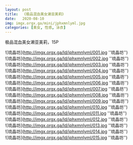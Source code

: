 ```yaml
---
layout: post
title:  《极品混血美女濑亚美莉》
date:   2020-08-10
img: imgx.orgx.ga/mini/jphxmnlyml.jpg
categories: [美女, 性感, 泳衣]
---
```


极品混血美女濑亚美莉，15P

![琉晶坊](http://imgx.orgx.ga/ld/jphxmnlyml/001.jpg ''琉晶坊'') <br>
![琉晶坊](http://imgx.orgx.ga/ld/jphxmnlyml/002.jpg ''琉晶坊'') <br>
![琉晶坊](http://imgx.orgx.ga/ld/jphxmnlyml/003.jpg ''琉晶坊'') <br>
![琉晶坊](http://imgx.orgx.ga/ld/jphxmnlyml/004.jpg ''琉晶坊'') <br>
![琉晶坊](http://imgx.orgx.ga/ld/jphxmnlyml/005.jpg ''琉晶坊'') <br>
![琉晶坊](http://imgx.orgx.ga/ld/jphxmnlyml/006.jpg ''琉晶坊'') <br>
![琉晶坊](http://imgx.orgx.ga/ld/jphxmnlyml/007.jpg ''琉晶坊'') <br>
![琉晶坊](http://imgx.orgx.ga/ld/jphxmnlyml/008.jpg ''琉晶坊'') <br>
![琉晶坊](http://imgx.orgx.ga/ld/jphxmnlyml/009.jpg ''琉晶坊'') <br>
![琉晶坊](http://imgx.orgx.ga/ld/jphxmnlyml/010.jpg ''琉晶坊'') <br>
![琉晶坊](http://imgx.orgx.ga/ld/jphxmnlyml/011.jpg ''琉晶坊'') <br>
![琉晶坊](http://imgx.orgx.ga/ld/jphxmnlyml/012.jpg ''琉晶坊'') <br>
![琉晶坊](http://imgx.orgx.ga/ld/jphxmnlyml/013.jpg ''琉晶坊'') <br>
![琉晶坊](http://imgx.orgx.ga/ld/jphxmnlyml/014.jpg ''琉晶坊'') <br>
![琉晶坊](http://imgx.orgx.ga/ld/jphxmnlyml/015.jpg ''琉晶坊'') <br>
